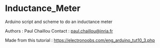 # Inductance_Meter

Arduino script and scheme to do an inductance meter

Authors : Paul Chaillou Contact : paul.chaillou@inria.fr

Made from this tutorial :
https://electronoobs.com/eng_arduino_tut10_3.php
